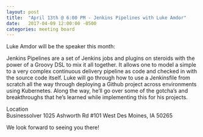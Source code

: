 ```yaml
---
layout: post
title:  "April 13th @ 6:00 PM - Jenkins Pipelines with Luke Amdor"
date:   2017-04-09 12:00:00 -0500
categories: meeting board
---
```


Luke Amdor will be the speaker this month:

Jenkins Pipelines are a set of Jenkins jobs and plugins on steroids with the power of a Groovy DSL to mix it all together. It allows one to model a simple to a very complex continuous delivery pipeline as code and checked in with the source code itself. Luke will go through how to use a Jenkinsfile from scratch all the way through deploying a Github project across environments using Kubernetes. Along the way, he’ll go over some of the gotcha’s and breakthroughs that he’s learned while implementing this for his projects.

Location  
Businessolver 
1025 Ashworth Rd #101
West Des Moines, IA 50265 
  
We look forward to seeing you there! 

